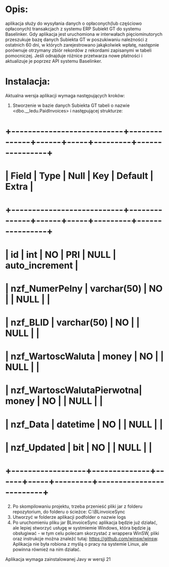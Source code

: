 # Opis:
aplikacja służy do wysyłania danych o opłaconych(lub częściowo opłaconych) transakcjach z systemu ERP Subiekt GT do systemu Baselinker. Gdy aplikacja jest uruchomiona w interwałach pięciominutorych przeszukuje bazę danych Subiekta GT w poszukiwaniu należności z ostatnich 60 dni, w których zarejestrowano jakąkolwiek wpłatę, następnie porównuje otrzymany zbiór rekordów z rekordami
zapisanymi w tabeli pomocniczej. Jeśli odnajduje różnice przetwarza nowe płatności i aktualizuje je poprzez API systemu Baselinker.
# Instalacja:
Aktualna wersja aplikacji wymaga następujących kroków:
1. Stworzenie w bazie danych Subiekta GT tabeli o nazwie <dbo.__ledu.PaidInvoices> i następującej strukturze:
# +---------------------------+--------------+------+-----+---------+----------------+
# | Field                     | Type         | Null | Key | Default | Extra          |
# +---------------------------+--------------+------+-----+---------+----------------+
# | id                        | int          | NO   | PRI | NULL    | auto_increment |
# | nzf_NumerPelny            | varchar(50)  | NO   |     | NULL    |                |
# | nzf_BLID                  | varchar(50)  | NO   |     | NULL    |                |
# | nzf_WartoscWaluta         | money        | NO   |     | NULL    |                |
# | nzf_WartoscWalutaPierwotna| money        | NO   |     | NULL    |                |
# | nzf_Data                  | datetime     | NO   |     | NULL    |                |
# | nzf_Updated               | bit          | NO   |     | NULL    |                |
# +------------------+--------------+------+-----+---------+-------------------------+

2. Po skompilowaniu projektu, trzeba przenieść pliki jar z folderu repozytorium, do folderu o ścieżce: C:\BLinvoiceSync
3. Utworzyć w folderze aplikacji podfolder o nazwie logs
4. Po uruchomieniu pliku jar BLinvoiceSync aplikacja będzie już działać, ale lepiej stworzyć usługę w systmiemie Windows, która będzie ją obsługiwać - w tym celu polecam skorzystać z wrappera WinSW, pliki oraz instrukcje można znaleźć tutaj: https://github.com/winsw/winsw. Aplikacja nie była robiona z myślą o pracy na systemie Linux, ale powinna również na nim działać.

Aplikacja wymaga zainstalowanej Javy w wersji 21
